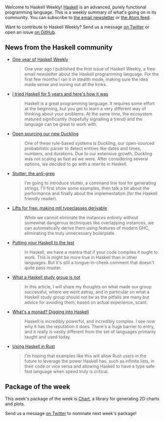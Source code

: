 Welcome to Haskell Weekly!
[Haskell](https://www.haskell.org) is an advanced, purely functional programming language.
This is a weekly summary of what's going on in its community.
You can subscribe to [the email newsletter](https://news.us10.list-manage.com/subscribe?u=49a6a2e17b12be2c5c4dcb232&id=ffbbbbd930)
or [the Atom feed](/haskell-weekly.atom).

Want to contribute to Haskell Weekly?
Send us a message [on Twitter](https://twitter.com/haskellweekly)
or open an issue [on GitHub](https://github.com/haskellweekly/haskellweekly.github.io).

## News from the Haskell community

-   [One year of Haskell Weekly](http://taylor.fausak.me/2017/05/04/one-year-of-haskell-weekly/)

    > One year ago I published the first issue of Haskell Weekly, a free email newsletter about the Haskell programming language. For the first few months I ran it in stealth mode, making sure the idea made sense and ironing out all the kinks.

-   [I tried Haskell for 5 years and here's how it was](https://metarabbit.wordpress.com/2017/05/02/i-tried-haskell-for-5-years-and-heres-how-it-was/)

    > Haskell is a great programming language. It requires some effort at the beginning, but you get to learn a very different way of thinking about your problems. At the same time, the ecosystem matured significantly (hopefully signalling a trend) and the language can be great to work with.

-   [Open sourcing our new Duckling](https://wit.ai/blog/2017/05/01/new-duckling)

    > One of these rule-based systems is Duckling, our open-sourced probabilistic parser to detect entities like dates and times, numbers, and durations. Due to our extensive growth, Duckling was not scaling as fast as we were. After considering several options, we decided to go with a rewrite in Haskell.

-   [Stutter: the anti-grep](http://www.nmattia.com/posts/2017-05-01-release-stutter.html)

    > I'm going to introduce stutter, a command line tool for generating strings. I'll first show some examples, then talk a bit about the performance and finally about the implementation (for the Haskell friendly reader).

-   [Lifts for free: making mtl typeclasses derivable](https://lexi-lambda.github.io/blog/2017/04/28/lifts-for-free-making-mtl-typeclasses-derivable/)

    > While we cannot eliminate the instances entirely without somewhat dangerous techniques like overlapping instances, we can automatically derive them using features of modern GHC, eliminating the truly unnecessary boilerplate.

-   [Putting your Haskell to the test](https://mmhaskell.com/blog/2017/4/10/putting-your-haskell-to-the-test)

    > In Haskell, we have a mantra that if your code compiles it ought to work. This is might be more true in Haskell than in other languages. But it's still a tongue-in-cheek comment that doesn't quite pass muster.

-   [What a Haskell study group is not](https://bitemyapp.com/blog/what-a-haskell-study-group-is-not/)

    > In this article, I will share my thoughts on what made our group successful, where we went astray, and in particular on what a Haskell study group should not be as the pitfalls are many but advice for avoiding them, based on actual experience, scant.

-   [What's a monad? Digging into Haskell](https://blog.scottnonnenberg.com/what-s-a-monad-digging-into-haskell/)

    > Haskell is incredibly powerful, and incredibly complex. I see now why it has the reputation it does. There's a huge barrier to entry, and it really is vastly different from the set of languages primarily taught and used today.

-   [Using Haskell in Rust](https://mgattozzi.com/rust-haskell)

    > I'm hoping that examples like this will allow Rust users in the future to leverage the power Haskell has, such as infinite lists, in their code or vice versa and allowing Haskell to have a type safe fast language when speed truly is critical.

## Package of the week

This week's package of the week is [Chart](https://hackage.haskell.org/package/Chart),
a library for generating 2D charts and plots.

Send us a message [on Twitter](https://twitter.com/haskellweekly) to nominate next week's package!
